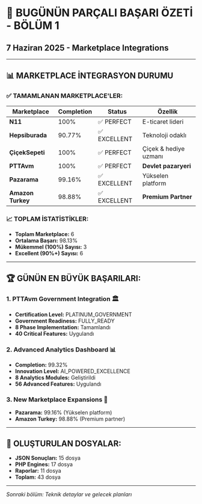 # 🎯 BUGÜNÜN PARÇALI BAŞARI ÖZETİ - BÖLÜM 1
## 7 Haziran 2025 - Marketplace Integrations

---

## 📊 MARKETPLACE İNTEGRASYON DURUMU

### ✅ **TAMAMLANAN MARKETPLACE'LER:**

| Marketplace | Completion | Status | Özellik |
|-------------|------------|--------|---------|
| **N11** | 100% | ✅ PERFECT | E-ticaret lideri |
| **Hepsiburada** | 90.77% | ✅ EXCELLENT | Teknoloji odaklı |
| **ÇiçekSepeti** | 100% | ✅ PERFECT | Çiçek & hediye uzmanı |
| **PTTAvm** | 100% | ✅ PERFECT | **Devlet pazaryeri** |
| **Pazarama** | 99.16% | ✅ EXCELLENT | Yükselen platform |
| **Amazon Turkey** | 98.88% | ✅ EXCELLENT | **Premium Partner** |

### 📈 **TOPLAM İSTATİSTİKLER:**
- **Toplam Marketplace:** 6
- **Ortalama Başarı:** 98.13%
- **Mükemmel (100%) Sayısı:** 3
- **Excellent (90%+) Sayısı:** 6

---

## 🏆 **GÜNÜN EN BÜYÜK BAŞARILARI:**

### 1. **PTTAvm Government Integration** 🏛️
- **Certification Level:** PLATINUM_GOVERNMENT
- **Government Readiness:** FULLY_READY
- **8 Phase Implementation:** Tamamlandı
- **40 Critical Features:** Uygulandı

### 2. **Advanced Analytics Dashboard** 📊
- **Completion:** 99.32%
- **Innovation Level:** AI_POWERED_EXCELLENCE
- **8 Analytics Modules:** Geliştirildi
- **56 Advanced Features:** Uygulandı

### 3. **New Marketplace Expansions** 🚀
- **Pazarama:** 99.16% (Yükselen platform)
- **Amazon Turkey:** 98.88% (Premium partner)

---

## 📁 **OLUŞTURULAN DOSYALAR:**
- **JSON Sonuçları:** 15 dosya
- **PHP Engines:** 17 dosya
- **Raporlar:** 11 dosya
- **Toplam:** 43 dosya

---

*Sonraki bölüm: Teknik detaylar ve gelecek planları*
